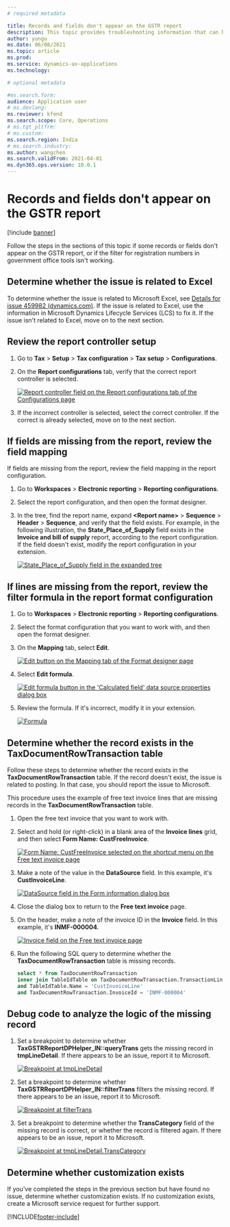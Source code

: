 ```yaml
---
# required metadata

title: Records and fields don't appear on the GSTR report
description: This topic provides troubleshooting information that can help when records and fields don't appear on the GSTR report.
author: yungu
ms.date: 06/08/2021
ms.topic: article
ms.prod: 
ms.service: dynamics-ax-applications
ms.technology: 

# optional metadata

#ms.search.form:
audience: Application user
# ms.devlang: 
ms.reviewer: kfend
ms.search.scope: Core, Operations
# ms.tgt_pltfrm: 
# ms.custom: 
ms.search.region: India
# ms.search.industry: 
ms.author: wangchen
ms.search.validFrom: 2021-04-01
ms.dyn365.ops.version: 10.0.1
---
```


# Records and fields don't appear on the GSTR report

[!include [banner](../includes/banner.md)]

Follow the steps in the sections of this topic if some records or fields don't appear on the GSTR report, or if the filter for registration numbers in government office tools isn't working.

## Determine whether the issue is related to Excel

To determine whether the issue is related to Microsoft Excel, see [Details for issue 459982 (dynamics.com)](https://fix.lcs.dynamics.com/Issue/Details?bugId=459982&dbType=3&qc=38e839da1be8c7ec9b71b65e4c8607efe79c434c1c3dbcd2e1d86b9ba08b78a0). If the issue is related to Excel, use the information in Microsoft Dynamics Lifecycle Services (LCS) to fix it. If the issue isn't related to Excel, move on to the next section.

## Review the report controller setup

1. Go to **Tax** \> **Setup** \> **Tax configuration** \> **Tax setup** \> **Configurations**.
2. On the **Report configurations** tab, verify that the correct report controller is selected.

    [![Report controller field on the Report configurations tab of the Configurations page](./media/records-fileds-not-show-in-GSTR-report-Picture1.png)](./media/records-fileds-not-show-in-GSTR-report-Picture1.png)

3. If the incorrect controller is selected, select the correct controller. If the correct is already selected, move on to the next section.

## If fields are missing from the report, review the field mapping

If fields are missing from the report, review the field mapping in the report configuration.

1. Go to **Workspaces** \> **Electronic reporting** \> **Reporting configurations**.
2. Select the report configuration, and then open the format designer.
3. In the tree, find the report name, expand **\<Report name\>** \> **Sequence** \> **Header** \> **Sequence**, and verify that the field exists. For example, in the following illustration, the **State\_Place\_of\_Supply** field exists in the **Invoice and bill of supply** report, according to the report configuration. If the field doesn't exist, modify the report configuration in your extension.

    [![State_Place_of_Supply field in the expanded tree](./media/records-fileds-not-show-in-GSTR-report-Picture2.png)](./media/records-fileds-not-show-in-GSTR-report-Picture2.png)

## If lines are missing from the report, review the filter formula in the report format configuration

1. Go to **Workspaces** \> **Electronic reporting** \> **Reporting configurations**.
2. Select the format configuration that you want to work with, and then open the format designer.
3. On the **Mapping** tab, select **Edit**.

    [![Edit button on the Mapping tab of the Format designer page](./media/records-fileds-not-show-in-GSTR-report-Picture3.png)](./media/records-fileds-not-show-in-GSTR-report-Picture3.png)

4. Select **Edit formula**.

    [![Edit formula button in the 'Calculated field' data source properties dialog box](./media/records-fileds-not-show-in-GSTR-report-Picture4.png)](./media/records-fileds-not-show-in-GSTR-report-Picture4.png)

5. Review the formula. If it's incorrect, modify it in your extension.

    [![Formula](./media/records-fileds-not-show-in-GSTR-report-Picture5.png)](./media/records-fileds-not-show-in-GSTR-report-Picture5.png)

## Determine whether the record exists in the TaxDocumentRowTransaction table

Follow these steps to determine whether the record exists in the **TaxDocumentRowTransaction** table. If the record doesn't exist, the issue is related to posting. In that case, you should report the issue to Microsoft.

This procedure uses the example of free text invoice lines that are missing records in the **TaxDocumentRowTransaction** table.

1. Open the free text invoice that you want to work with.
2. Select and hold (or right-click) in a blank area of the **Invoice lines** grid, and then select **Form Name: CustFreeInvoice**.

    [![Form Name: CustFreeInvoice selected on the shortcut menu on the Free text invoice page](./media/records-fileds-not-show-in-GSTR-report-Picture6.png)](./media/records-fileds-not-show-in-GSTR-report-Picture6.png)

3. Make a note of the value in the **DataSource** field. In this example, it's **CustInvoiceLine**.

    [![DataSource field in the Form information dialog box](./media/records-fileds-not-show-in-GSTR-report-Picture7.png)](./media/records-fileds-not-show-in-GSTR-report-Picture7.png)

4. Close the dialog box to return to the **Free text invoice** page.
5. On the header, make a note of the invoice ID in the **Invoice** field. In this example, it's **INMF-000004**.

    [![Invoice field on the Free text invoice page](./media/records-fileds-not-show-in-GSTR-report-Picture8.png)](./media/records-fileds-not-show-in-GSTR-report-Picture8.png)

4. Run the following SQL query to determine whether the **TaxDocumentRowTransaction** table is missing records.

    ```sql
    select * from TaxDocumentRowTransaction
    inner join TableIdTable on TaxDocumentRowTransaction.TransactionLineTableId = TableIdTable.ID 
    and TableIdTable.Name = 'CustInvoiceLine'
    and TaxDocumentRowTransaction.InvoiceId = 'INMF-000004'
    ```

## Debug code to analyze the logic of the missing record

1. Set a breakpoint to determine whether **TaxGSTRReportDPHelper\_IN::queryTrans** gets the missing record in **tmpLineDetail**. If there appears to be an issue, report it to Microsoft.

    [![Breakpoint at tmpLineDetail](./media/records-fileds-not-show-in-GSTR-report-Picture9.png)](./media/records-fileds-not-show-in-GSTR-report-Picture9.png)

2. Set a breakpoint to determine whether **TaxGSTRReportDPHelper\_IN::filterTrans** filters the missing record. If there appears to be an issue, report it to Microsoft.

    [![Breakpoint at filterTrans](./media/records-fileds-not-show-in-GSTR-report-Picture10.png)](./media/records-fileds-not-show-in-GSTR-report-Picture10.png)

3. Set a breakpoint to determine whether the **TransCategory** field of the missing record is correct, or whether the record is filtered again. If there appears to be an issue, report it to Microsoft.

    [![Breakpoint at tmpLineDetail.TransCategory](./media/records-fileds-not-show-in-GSTR-report-Picture11.png)](./media/records-fileds-not-show-in-GSTR-report-Picture11.png)

## Determine whether customization exists

If you've completed the steps in the previous section but have found no issue, determine whether customization exists. If no customization exists, create a Microsoft service request for further support.

[!INCLUDE[footer-include](../../includes/footer-banner.md)]
